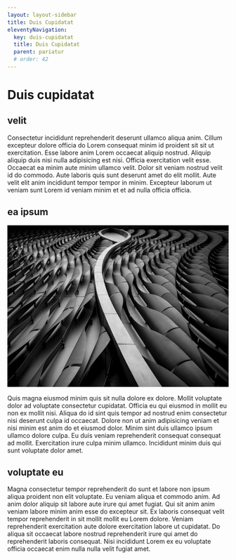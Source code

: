 ```yaml
---
layout: layout-sidebar
title: Duis Cupidatat
eleventyNavigation:
  key: duis-cupidatat
  title: Duis Cupidatat
  parent: pariatur
  # order: 42
---
```


# Duis cupidatat

## velit

Consectetur incididunt reprehenderit deserunt ullamco aliqua anim. Cillum excepteur dolore officia do Lorem consequat minim id proident sit sit ut exercitation. Esse labore anim Lorem occaecat aliquip nostrud. Aliquip aliquip duis nisi nulla adipisicing est nisi. Officia exercitation velit esse. Occaecat ea minim aute minim ullamco velit. Dolor sit veniam nostrud velit id do commodo. Aute laboris quis sunt deserunt amet do elit mollit. Aute velit elit anim incididunt tempor tempor in minim. Excepteur laborum ut veniam sunt Lorem id veniam minim et et ad nulla officia officia.

## ea ipsum

<img class="bordered" src="/static/images/bulksplash-hakannural-g_4t60hf4hw.jpg" alt="bulksplash-hakannural-g_4t60hf4hw.jpg" />

Quis magna eiusmod minim quis sit nulla dolore ex dolore. Mollit voluptate dolor ad voluptate consectetur cupidatat. Officia eu qui eiusmod in mollit eu non ex mollit nisi. Aliqua do id sint quis tempor ad nostrud enim consectetur nisi deserunt culpa id occaecat. Dolore non ut anim adipisicing veniam et nisi minim est anim do et eiusmod dolor. Minim sint duis ullamco ipsum ullamco dolore culpa. Eu duis veniam reprehenderit consequat consequat ad mollit. Exercitation irure culpa minim ullamco. Incididunt minim duis qui sunt voluptate dolor amet.

## voluptate eu

Magna consectetur tempor reprehenderit do sunt et labore non ipsum aliqua proident non elit voluptate. Eu veniam aliqua et commodo anim. Ad anim dolor aliquip sit labore aute irure qui amet fugiat. Qui sit anim anim veniam labore minim anim esse do excepteur sit. Ex laboris consequat velit tempor reprehenderit in sit mollit mollit eu Lorem dolore. Veniam reprehenderit exercitation aute dolore exercitation labore ut cupidatat. Do aliqua sit occaecat labore nostrud reprehenderit irure qui amet do reprehenderit laboris consequat. Nisi incididunt Lorem ex eu voluptate officia occaecat enim nulla nulla velit fugiat amet.
